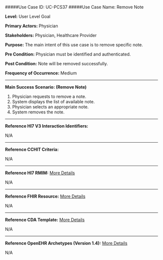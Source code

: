 #####Use Case ID: UC-PCS37
#####Use Case Name: Remove Note

**Level:**                     User Level Goal

**Primary Actors:**            Physician

**Stakeholders:**              Physician, Healthcare Provider

**Purpose:**                   The main intent of this use case is to remove specific note.

**Pre Condition:**             Physician must be identified and authenticated.

**Post Condition:**            Note will be removed successfully.

**Frequency of Occurrence:**   Medium
__________________________________________________________
**Main Success Scenario: (Remove Note)**

1. Physician requests to remove a note.
2. System displays the list of available note.
3. Physician selects an appropriate note.
4. System removes the note.
  

________________________________________________________________________
**Reference Hl7 V3 Interaction Identifiers:**

N/A
_______________________________________________________________
**Reference CCHIT Criteria:**

N/A
_______________________________________________________________
**Reference Hl7 RMIM:** [More Details](http://www.hl7.org/implement/standards/product_brief.cfm?product_id=306)

N/A

_______________________________________________________________
**Reference FHIR Resource:** [More Details](http://www.hl7.org/implement/standards/fhir/resourcelist.html)

N/A
_______________________________________________________________
**Reference CDA Template:** [More Details](http://www.hl7.org/Special/committees/structure/index.cfm)

N/A

_______________________________________________________________
**Reference OpenEHR Archetypes (Version 1.4):** [More Details](http://www.openehr.org/ckm/)

N/A
